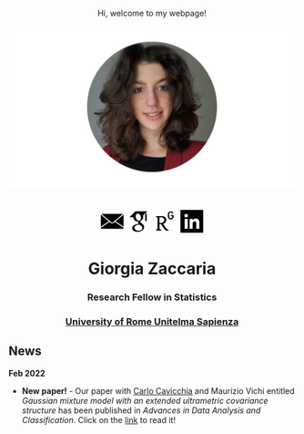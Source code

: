   <p align="center">
    Hi, welcome to my webpage!
 </p> 
 
  <img src="ZacGithub.jpg" style="width:1000px;" align="middle">
  
   <h1 align="center"> <a href="mailto:giorgia.zaccaria@unitelmasapienza.it" target="_blank"><img src="email.jpg" style="width:40px;"></a> 
  <a href="https://scholar.google.it/citations?user=svSITAkAAAAJ&hl=it" target="_blank"><img src="scholar.png" style="width:40px;"></a>
  <a href="https://www.researchgate.net/profile/Giorgia-Zaccaria" target="_blank"><img src="RG.jpg" style="width:40px;"></a>
  <a href="https://www.linkedin.com/in/giorgia-zaccaria-2b7329174/" target="_blank"><img src="Linkedin.jpg" style="width:40px;"></a>
  </h1>
  
  
  <h1 align="center">Giorgia Zaccaria</h1>
  <h3 align="center">Research Fellow in Statistics</h3>
  <h3 align="center"><a href="https://www.unitelmasapienza.it/it" target="_blank">University of Rome Unitelma Sapienza</a></h3>

  
## News
**Feb 2022**
- **New paper!** - Our paper with <a href="https://carlocavicchia.github.io" target="_blank">Carlo Cavicchia</a> and Maurizio Vichi entitled _Gaussian mixture model with an extended ultrametric covariance structure_ has been published in _Advances in Data Analysis and Classification_. Click on the <a href="https://link.springer.com/article/10.1007/s11634-021-00488-x" target="_blank">link</a> to read it!






  
 
